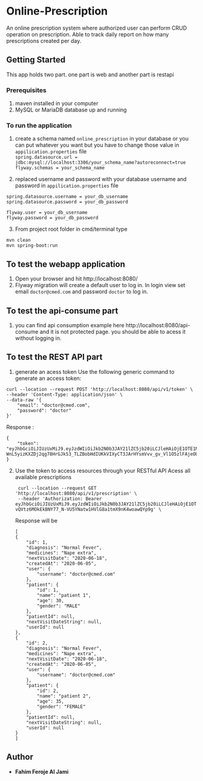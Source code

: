 # Online-Prescription

An online prescription system where authorized user can perform CRUD operation on prescription. Able to track daily report on how many prescriptions created per day.

## Getting Started
 This app holds two part. one part is web and another part is restapi
 
### Prerequisites
1. maven installed in your computer
2. MySQL or MariaDB database up and running

### To run the application

1. create a schema named `online_prescription` in your database or you can put whatever you want but you have to change those value in `appilication.properties` file </br>
`spring.datasource.url = jdbc:mysql://localhost:3306/your_schema_name?autoreconnect=true` </br>
`flyway.schemas = your_schema_name`

2. replaced username and password with your database username and password in `appilication.properties` file </br>
```
spring.datasource.username = your_db_username
spring.datasource.password = your_db_password

flyway.user = your_db_username
flyway.password = your_db_password
```
3. From project root folder in cmd/terminal type
```
mvn clean
mvn spring-boot:run
```
## To test the webapp application

1. Open your browser and hit http://localhost:8080/
2. Flyway migration will create a default user to log in. In login view set email `doctor@cmed.com` and password `doctor` to log in.

## To test the api-consume part
1. you can find api consumption example here http://localhost:8080/api-consume and it is not protected page. you should be able to acess it without logging in. 

## To test the REST API part

1. generate an acess token
Use the following generic command to generate an access token:
```
curl --location --request POST 'http://localhost:8080/api/v1/token' \
--header 'Content-Type: application/json' \
--data-raw '{
	"email": "doctor@cmed.com",
	"password": "doctor"
}'
```
Response :
```
{
    "token": "eyJhbGciOiJIUzUxMiJ9.eyJzdWIiOiJkb2N0b3JAY21lZC5jb20iLCJleHAiOjE1OTE1MjQ0NDgsImlhdCI6MTU5MTUwNjQ0OH0.WlWpbRLjRF3-WnL5yizKXZDj2qg78HrGJk53_TLZBobHdIUKkVIXyCT3JArHYsmVvv_gv_Vl1O5zlFAjeOUoaw"
}
```
2. Use the token to access resources through your RESTful API
   Acess all available prescriptions
   ```
    curl --location --request GET 'http://localhost:8080/api/v1/prescription' \
    --header 'Authorization: Bearer eyJhbGciOiJIUzUxMiJ9.eyJzdWIiOiJkb2N0b3JAY21lZC5jb20iLCJleHAiOjE1OTE1MjgzOTksImlhdCI6MTU5MTUxMDM5OX0.QEOFqGe4x7aPIIgjKcY8XjHiFSzbcSjiZZB    vQVtz6MOkEkBNY77_N-VU5YNatw1HVlG8a1tmX9nK4woawQYp9g' \
    ```
    Response will be
    ```
    [
    {
        "id": 1,
        "diagnosis": "Normal Fever",
        "medicines": "Nape extra",
        "nextVisitDate": "2020-06-18",
        "createdAt": "2020-06-05",
        "user": {
            "username": "doctor@cmed.com"
        },
        "patient": {
            "id": 1,
            "name": "patient 1",
            "age": 30,
            "gender": "MALE"
        },
        "patientId": null,
        "nextVisitDateString": null,
        "userId": null
    },
    {
        "id": 2,
        "diagnosis": "Normal Fever",
        "medicines": "Nape extra",
        "nextVisitDate": "2020-06-18",
        "createdAt": "2020-06-05",
        "user": {
            "username": "doctor@cmed.com"
        },
        "patient": {
            "id": 2,
            "name": "patient 2",
            "age": 35,
            "gender": "FEMALE"
        },
        "patientId": null,
        "nextVisitDateString": null,
        "userId": null
    }
    ]
    ```

## Author

* **Fahim Feroje Al Jami**
